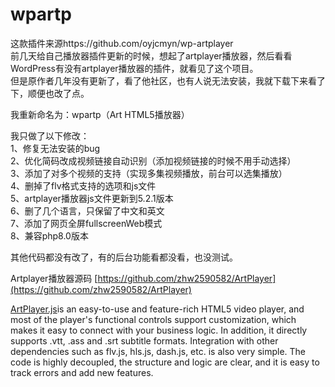 # wpartp

这款插件来源https://github.com/oyjcmyn/wp-artplayer  
前几天给自己播放器插件更新的时候，想起了artplayer播放器，然后看看WordPress有没有artplayer播放器的插件，就看见了这个项目。  
但是原作者几年没有更新了，看了他社区，也有人说无法安装，我就下载下来看了下，顺便也改了点。  

我重新命名为：wpartp（Art HTML5播放器）  

我只做了以下修改：  
1、修复无法安装的bug  
2、优化简码改成视频链接自动识别（添加视频链接的时候不用手动选择）  
3、添加了对多个视频的支持（实现多集视频播放，前台可以选集播放）  
4、删掉了flv格式支持的选项和js文件  
5、artplayer播放器js文件更新到5.2.1版本  
6、删了几个语言，只保留了中文和英文  
7、添加了网页全屏fullscreenWeb模式  
8、兼容php8.0版本  


其他代码都没有改了，有的后台功能看都没看，也没测试。  


Artplayer播放器源码 [https://github.com/zhw2590582/ArtPlayer](https://github.com/zhw2590582/ArtPlayer)

[ArtPlayer.js](https://artplayer.org/)is an easy-to-use and feature-rich HTML5 video player, and most of the player's functional controls support customization, which makes it easy to connect with your business logic. In addition, it directly supports .vtt, .ass and .srt subtitle formats. Integration with other dependencies such as flv.js, hls.js, dash.js, etc. is also very simple. The code is highly decoupled, the structure and logic are clear, and it is easy to track errors and add new features.
